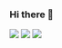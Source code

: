### Hi there 👋

<!--


- 🔭 I’m currently working on the SolSeals NFT Ecosystem.
- 🌱 I’m currently learning Javascript.
- 💬 Ask me about the NFT project i'm developing for.
- 📫 How to reach me: [Twitter](https://twitter.com/birdaNFT) and [Discord](https://discord.gg/A5sqZSydJ3)
-->

<div align="left">
  <img src="https://img.icons8.com/color/96/000000/html-5--v1.png"/>
  <img src="https://img.icons8.com/external-tal-revivo-shadow-tal-revivo/96/000000/external-cascading-style-sheets-language-used-for-describing-the-presentation-of-a-document-logo-shadow-tal-revivo.png"/>
  <img src="https://img.icons8.com/color/96/000000/javascript--v1.png"/>
</div>
